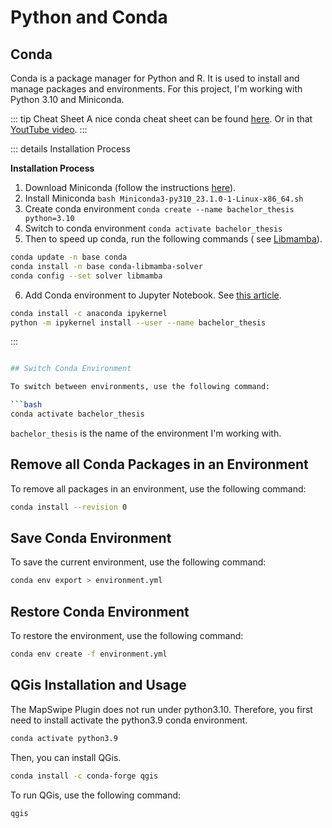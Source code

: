 # Python and Conda

## Conda

Conda is a package manager for Python and R. It is used to install and manage packages and environments.
For this project, I'm working with Python 3.10 and Miniconda.

::: tip Cheat Sheet
A nice conda cheat sheet can be
found [here](https://docs.conda.io/projects/conda/en/4.6.0/_downloads/52a95608c49671267e40c689e0bc00ca/conda-cheatsheet.pdf).
Or in that [YoutTube video](https://www.youtube.com/watch?v=23aQdrS58e0).
:::

::: details Installation Process

**Installation Process**

1) Download Miniconda (follow the instructions [here](https://docs.conda.io/en/latest/miniconda.html#installing)).
2) Install Miniconda `bash Miniconda3-py310_23.1.0-1-Linux-x86_64.sh`
3) Create conda environment `conda create --name bachelor_thesis python=3.10`
4) Switch to conda environment `conda activate bachelor_thesis`
5) Then to speed up conda, run the following commands (
   see [Libmamba](https://www.anaconda.com/blog/a-faster-conda-for-a-growing-community)).

```bash
conda update -n base conda
conda install -n base conda-libmamba-solver
conda config --set solver libmamba
```

6) Add Conda environment to Jupyter Notebook.
   See [this article](https://medium.com/@nrk25693/how-to-add-your-conda-environment-to-your-jupyter-notebook-in-just-4-steps-abeab8b8d084).

```bash
conda install -c anaconda ipykernel
python -m ipykernel install --user --name bachelor_thesis
```

:::

```bash

## Switch Conda Environment

To switch between environments, use the following command:

```bash
conda activate bachelor_thesis
```

`bachelor_thesis` is the name of the environment I'm working with.

## Remove all Conda Packages in an Environment

To remove all packages in an environment, use the following command:

```bash
conda install --revision 0
```

## Save Conda Environment

To save the current environment, use the following command:

```bash
conda env export > environment.yml
```

## Restore Conda Environment

To restore the environment, use the following command:

```bash
conda env create -f environment.yml
```

## QGis Installation and Usage

The MapSwipe Plugin does not run under python3.10. Therefore, you first need to install activate the python3.9 conda environment.

```bash
conda activate python3.9
```

Then, you can install QGis.

```bash
conda install -c conda-forge qgis
```

To run QGis, use the following command:

```bash
qgis
```